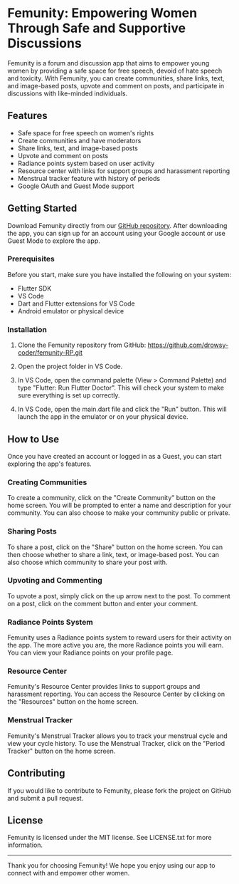 # Femunity: Empowering Women Through Safe and Supportive Discussions

<!-- ![Femunity logo](https://i.imgur.com/65gmLj7.png) -->

Femunity is a forum and discussion app that aims to empower young women by providing a safe space for free speech, devoid of hate speech and toxicity. With Femunity, you can create communities, share links, text, and image-based posts, upvote and comment on posts, and participate in discussions with like-minded individuals.

## Features

- Safe space for free speech on women's rights
- Create communities and have moderators
- Share links, text, and image-based posts
- Upvote and comment on posts
- Radiance points system based on user activity
- Resource center with links for support groups and harassment reporting
- Menstrual tracker feature with history of periods
- Google OAuth and Guest Mode support

## Getting Started

Download Femunity directly from our [GitHub repository](https://github.com/drowsy-coder/femunity-v2). After downloading the app, you can sign up for an account using your Google account or use Guest Mode to explore the app.

### Prerequisites

Before you start, make sure you have installed the following on your system:

- Flutter SDK
- VS Code
- Dart and Flutter extensions for VS Code
- Android emulator or physical device

### Installation

1. Clone the Femunity repository from GitHub: https://github.com/drowsy-coder/femunity-RP.git

2. Open the project folder in VS Code.

3. In VS Code, open the command palette (View > Command Palette) and type "Flutter: Run Flutter Doctor". This will check your system to make sure everything is set up correctly.

4. In VS Code, open the main.dart file and click the "Run" button. This will launch the app in the emulator or on your physical device.



## How to Use

Once you have created an account or logged in as a Guest, you can start exploring the app's features.

### Creating Communities

To create a community, click on the "Create Community" button on the home screen. You will be prompted to enter a name and description for your community. You can also choose to make your community public or private.

### Sharing Posts

To share a post, click on the "Share" button on the home screen. You can then choose whether to share a link, text, or image-based post. You can also choose which community to share your post with.

### Upvoting and Commenting

To upvote a post, simply click on the up arrow next to the post. To comment on a post, click on the comment button and enter your comment.

### Radiance Points System

Femunity uses a Radiance points system to reward users for their activity on the app. The more active you are, the more Radiance points you will earn. You can view your Radiance points on your profile page.

### Resource Center

Femunity's Resource Center provides links to support groups and harassment reporting. You can access the Resource Center by clicking on the "Resources" button on the home screen.

### Menstrual Tracker

Femunity's Menstrual Tracker allows you to track your menstrual cycle and view your cycle history. To use the Menstrual Tracker, click on the "Period Tracker" button on the home screen.

## Contributing

If you would like to contribute to Femunity, please fork the project on GitHub and submit a pull request.

## License

Femunity is licensed under the MIT license. See LICENSE.txt for more information.

---

Thank you for choosing Femunity! We hope you enjoy using our app to connect with and empower other women.
